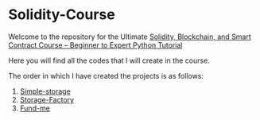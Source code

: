 # Solidity-Course
Welcome to the repository for the Ultimate [Solidity, Blockchain, and Smart Contract Course – Beginner to Expert Python Tutorial](https://www.youtube.com/watch?v=M576WGiDBdQ&t=7352s&ab_channel=freeCodeCamp.org)

Here you will find all the codes that I will create in the course.

The order in which I have created the projects is as follows:
1. [Simple-storage](https://github.com/icyjkk/Solidity-Course/tree/main/simple-storage)
2. [Storage-Factory](https://github.com/icyjkk/Solidity-Course/tree/main/Storage-Factory)
3. [Fund-me](https://github.com/icyjkk/Solidity-Course/tree/main/fund-me)
